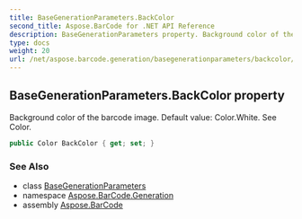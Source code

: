```yaml
---
title: BaseGenerationParameters.BackColor
second_title: Aspose.BarCode for .NET API Reference
description: BaseGenerationParameters property. Background color of the barcode image. Default value Color.White. See Color
type: docs
weight: 20
url: /net/aspose.barcode.generation/basegenerationparameters/backcolor/
---
```

## BaseGenerationParameters.BackColor property

Background color of the barcode image. Default value: Color.White. See Color.

```csharp
public Color BackColor { get; set; }
```

### See Also

* class [BaseGenerationParameters](../)
* namespace [Aspose.BarCode.Generation](../../../aspose.barcode.generation/)
* assembly [Aspose.BarCode](../../../)


